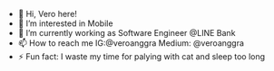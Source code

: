 - 👋 Hi, Vero here!
- 👀 I’m interested in Mobile
- 🌱 I’m currently working as Software Engineer @LINE Bank
- 📫 How to reach me IG:@veroanggra Medium: @veroanggra
- ⚡ Fun fact: I waste my time for palying with cat and sleep too long

<!---
veroanggraa/veroanggraa is a ✨ special ✨ repository because its `README.md` (this file) appears on your GitHub profile.
You can click the Preview link to take a look at your changes.
--->
